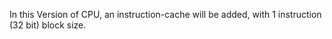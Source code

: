 In this Version of CPU, an instruction-cache will be added, with 1 instruction (32 bit) block size. 